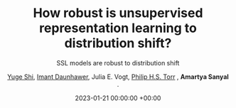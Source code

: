 ---
layout: post
title:  "How robust is unsupervised representation learning to distribution shift?"
date:   2023-01-21 00:00:00 +00:00
image: /images/ssl-robust.png
categories: research
author:  <a href="https://yugeten.github.io/"> Yuge Shi</a>, <a href="https://mds.inf.ethz.ch/team/detail/imant-daunhawer"> Imant Daunhawer</a>, Julia E. Vogt,  <a href="https://www.robots.ox.ac.uk/~phst/">Philip H.S. Torr</a> , <strong> Amartya Sanyal </strong>.
subtitle: "SSL models are robust to distribution shift"
accepted: yes
venue: <a href="https://iclr.cc/">International Conference on Learning Representations</a> (ICLR) 
important: new
paper: https://openreview.net/forum?id=LiXDW7CF94J
---